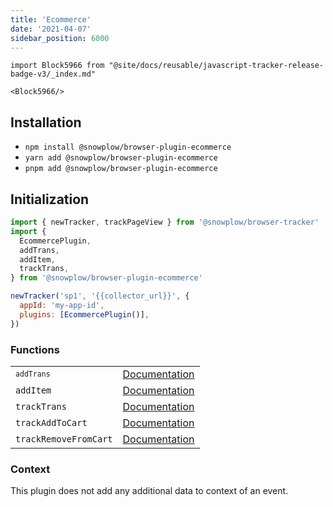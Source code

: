 ```yaml
---
title: 'Ecommerce'
date: '2021-04-07'
sidebar_position: 6000
---
```


```mdx-code-block
import Block5966 from "@site/docs/reusable/javascript-tracker-release-badge-v3/_index.md"

<Block5966/>
```

## Installation

- `npm install @snowplow/browser-plugin-ecommerce`
- `yarn add @snowplow/browser-plugin-ecommerce`
- `pnpm add @snowplow/browser-plugin-ecommerce`

## Initialization

```javascript
import { newTracker, trackPageView } from '@snowplow/browser-tracker'
import {
  EcommercePlugin,
  addTrans,
  addItem,
  trackTrans,
} from '@snowplow/browser-plugin-ecommerce'

newTracker('sp1', '{{collector_url}}', {
  appId: 'my-app-id',
  plugins: [EcommercePlugin()],
})
```

### Functions

<table class="has-fixed-layout"><tbody><tr><td><code><code>addTrans</code></code></td><td><a href="/docs/collecting-data/collecting-from-own-applications/javascript-trackers/browser-tracker/browser-tracker-v3-reference/tracking-events/#addTrans">Documentation</a></td></tr><tr><td><code>addItem</code></td><td><a href="/docs/collecting-data/collecting-from-own-applications/javascript-trackers/browser-tracker/browser-tracker-v3-reference/tracking-events/#addItem">Documentation</a></td></tr><tr><td><code>trackTrans</code></td><td><a href="/docs/collecting-data/collecting-from-own-applications/javascript-trackers/browser-tracker/browser-tracker-v3-reference/tracking-events/#trackTrans">Documentation</a></td></tr><tr><td><code>trackAddToCart</code></td><td><a href="/docs/collecting-data/collecting-from-own-applications/javascript-trackers/javascript-tracker/javascript-tracker-v3/tracking-events/#trackAddToCart_and_trackRemoveFromCart">Documenta</a><a href="/docs/collecting-data/collecting-from-own-applications/javascript-trackers/browser-tracker/browser-tracker-v3-reference/tracking-events/#trackAddToCart_and_trackRemoveFromCart">t</a><a href="/docs/collecting-data/collecting-from-own-applications/javascript-trackers/javascript-tracker/javascript-tracker-v3/tracking-events/#trackAddToCart_and_trackRemoveFromCart">ion</a></td></tr><tr><td><code>trackRemoveFromCart</code></td><td><a href="/docs/collecting-data/collecting-from-own-applications/javascript-trackers/browser-tracker/browser-tracker-v3-reference/tracking-events/#trackAddToCart_and_trackRemoveFromCart">Documentation</a></td></tr></tbody></table>

### Context

This plugin does not add any additional data to context of an event.

